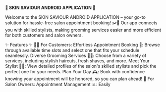 ******🌟 SKIN SAVIOUR ANDROID APPLICATION 🌟******

Welcome to the SKIN SAVIOUR ANDROID APPLICATION – your go-to solution for hassle-free salon appointment booking! ✂️💈 Our app connects you with skilled stylists, making grooming services easier and more efficient for both customers and salon owners.

✨ Features ✨
🧑‍🦱 For Customers:
Effortless Appointment Booking 📅: Browse through available time slots and select one that fits your schedule seamlessly.
Diverse Grooming Services 💇‍♂️: Choose from a variety of services, including stylish haircuts, fresh shaves, and more.
Meet Your Stylist 👨‍🎨: View detailed profiles of the salon's skilled stylists and pick the perfect one for your needs.
Plan Your Day 🕰️: Book with confidence knowing your appointment will be honored, so you can plan ahead!
💼 For Salon Owners:
Appointment Management 📊: Easily
